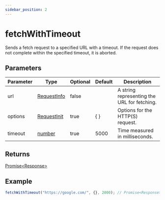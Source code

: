 ```yaml
---
sidebar_position: 2
---
```


# fetchWithTimeout

Sends a fetch request to a specified URL with a timeout. If the request does not complete within the specified timeout, it is aborted.

## Parameters

| Parameter | Type                                                                                                           | Optional | Default | Description                                 |
| --------- | -------------------------------------------------------------------------------------------------------------- | -------- | ------- | ------------------------------------------- |
| url       | [RequestInfo](https://github.com/DefinitelyTyped/DefinitelyTyped/blob/master/types/node-fetch/index.d.ts#L202) | false    |         | A string representing the URL for fetching. |
| options   | [RequestInit](https://github.com/DefinitelyTyped/DefinitelyTyped/blob/master/types/node-fetch/index.d.ts#L30)  | true     | \{ \}   | Options for the HTTP(S) request.            |
| timeout   | [number](https://developer.mozilla.org/en-US/docs/Web/JavaScript/Reference/Global_Objects/Number)              | true     | 5000    | Time measured in milliseconds.              |

## Returns

[Promise\<Response>](https://github.com/DefinitelyTyped/DefinitelyTyped/blob/master/types/node-fetch/index.d.ts#L158)

## Example

```js
fetchWithTimeout("https://google.com/", {}, 2000); // Promise<Response>
```
